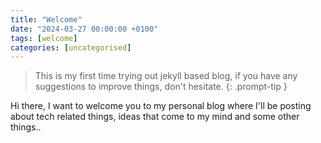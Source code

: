 ```yaml
---
title: "Welcome"
date: "2024-03-27 00:00:00 +0100"
tags: [welcome]
categories: [uncategorised]
---
```

> This is my first time trying out jekyll based blog, if you have any suggestions to improve things, don't hesitate.
{: .prompt-tip }

Hi there,
I want to welcome you to my personal blog where I'll be posting about tech related things, ideas that come to my mind and some other things..